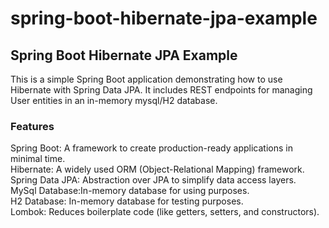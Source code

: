 # spring-boot-hibernate-jpa-example

## Spring Boot Hibernate JPA Example
This is a simple Spring Boot application demonstrating how to use Hibernate with Spring Data JPA. It includes REST endpoints for managing User entities in an in-memory mysql/H2 database.

### Features
Spring Boot: A framework to create production-ready applications in minimal time.<br>
Hibernate: A widely used ORM (Object-Relational Mapping) framework.<br>
Spring Data JPA: Abstraction over JPA to simplify data access layers.<br>
MySql Database:In-memory database for using  purposes.<br>
H2 Database: In-memory database for testing purposes.<br>
Lombok: Reduces boilerplate code (like getters, setters, and constructors).
